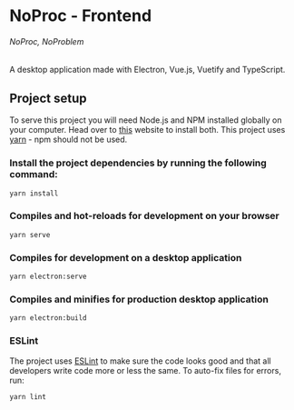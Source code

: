 # NoProc - Frontend
###### *NoProc, NoProblem*

A desktop application made with Electron, Vue.js, Vuetify and TypeScript.

## Project setup

To serve this project you will need Node.js and NPM installed globally on your computer.
Head over to [this](https://nodejs.org/en/download/) website to install both.
This project uses [yarn](https://yarnpkg.com/) - npm should not be used.

### Install the project dependencies by running the following command:
```
yarn install
```

### Compiles and hot-reloads for development on your browser
```
yarn serve
```

### Compiles for development on a desktop application
```
yarn electron:serve
```

### Compiles and minifies for production desktop application
```
yarn electron:build
```

### ESLint
The project uses [ESLint](https://eslint.org/) to make sure the code looks good and that all developers write code more or less the same.
To auto-fix files for errors, run:
```
yarn lint
```
